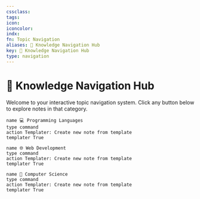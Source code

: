 ```yaml
---
cssclass:
tags: 
icon:
iconcolor:
indx:
fn: Topic Navigation
aliases: 🧭 Knowledge Navigation Hub
key: 🧭 Knowledge Navigation Hub
type: navigation
---
```



# 🧭 Knowledge Navigation Hub

Welcome to your interactive topic navigation system. Click any button below to explore notes in that category.

<div class="topic-navigation">

```button
name 💻 Programming Languages
type command
action Templater: Create new note from template
templater True
```
```button
name 🌐 Web Development
type command
action Templater: Create new note from template
templater True
```
```button
name 🔬 Computer Science  
type command
action Templater: Create new note from template
templater True
```

```button


